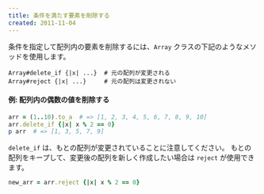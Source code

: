 ```yaml
---
title: 条件を満たす要素を削除する
created: 2011-11-04
---
```


条件を指定して配列内の要素を削除するには、`Array` クラスの下記のようなメソッドを使用します。

```
Array#delete_if {|x| ...}  # 元の配列が変更される
Array#reject {|x| ...}     # 元の配列は変更されない
```

#### 例: 配列内の偶数の値を削除する

```ruby
arr = (1..10).to_a  # => [1, 2, 3, 4, 5, 6, 7, 8, 9, 10]
arr.delete_if {|x| x % 2 == 0}
p arr  # => [1, 3, 5, 7, 9]
```

`delete_if` は、もとの配列が変更されていることに注意してください。
もとの配列をキープして、変更後の配列を新しく作成したい場合は `reject` が使用できます。

```ruby
new_arr = arr.reject {|x| x % 2 == 0}
```

